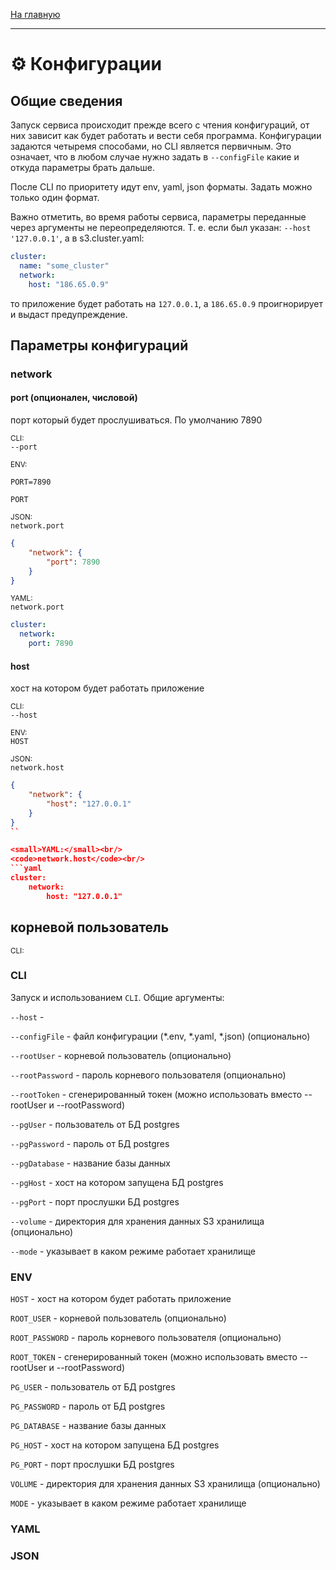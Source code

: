 <a href="../readme.md">На главную</a>

<hr/>

# ⚙️ Конфигурации

## Общие сведения

Запуск сервиса происходит прежде всего с чтения конфигураций, от них зависит как будет работать и вести себя программа. Конфигурации задаются четыремя способами, но CLI является первичным. Это означает, что в любом случае нужно задать в <code>--configFile</code> какие и откуда параметры брать дальше.

После CLI по приоритету идут env, yaml, json форматы. Задать можно только один формат.

Важно отметить, во время работы сервиса, параметры переданные через аргументы не переопределяются. Т. е. если был указан: <code>--host '127.0.0.1'</code>, а в s3.cluster.yaml:

```yaml
cluster:
  name: "some_cluster"
  network:
    host: "186.65.0.9"
```

то приложение будет работать на <code>127.0.0.1</code>, а <code>186.65.0.9</code> проигнорирует и выдаст предупреждение.

## Параметры конфигураций

### network

#### port (опционален, числовой)

<p>порт который будет прослушиваться. По умолчанию 7890</p>

<small>CLI:</small><br/>
<code>--port</code>

<small>ENV:</small><br/>
```env
PORT=7890
```
<code>PORT</code>

<small>JSON:</small><br/>
<code>network.port</code>
```json
{
    "network": {
        "port": 7890
    }
}
```

<small>YAML:</small><br/>
<code>network.port</code><br/>
```yaml
cluster:
  network:
    port: 7890
```

#### host

<p>хост на котором будет работать приложение</p>

<small>CLI:</small><br/>
<code>--host</code>

<small>ENV:</small><br/>
<code>HOST</code>

<small>JSON:</small><br/>
<code>network.host</code>
```json
{
    "network": {
        "host": "127.0.0.1"
    }
}
``

<small>YAML:</small><br/>
<code>network.host</code><br/>
```yaml
cluster:
    network:
        host: "127.0.0.1"
```

## корневой пользователь

<small>CLI:</small>

### CLI

Запуск и использованием `CLI`. Общие аргументы:

<p><code>--host</code> - </p>
<p><code>--configFile</code> - файл конфигурации (*.env, *.yaml, *.json)  (опционально)</p>
<p><code>--rootUser</code> - корневой пользователь (опционально)</p>
<p><code>--rootPassword</code> - пароль корневого пользователя (опционально)</p>
<p><code>--rootToken</code> - сгенерированный токен (можно использовать вместо --rootUser и --rootPassword)</p>
<p><code>--pgUser</code> - пользователь от БД postgres</p>
<p><code>--pgPassword</code> - пароль от БД postgres</p>
<p><code>--pgDatabase</code> - название базы данных</p>
<p><code>--pgHost</code> - хост на котором запущена БД postgres</p>
<p><code>--pgPort</code> - порт прослушки БД postgres</p>
<p><code>--volume</code> - директория для хранения данных S3 хранилища (опционально)</p>
<p><code>--mode</code> - указывает в каком режиме работает хранилище</p>

### ENV

<p><code>HOST</code> - хост на котором будет работать приложение</p>
<p><code>ROOT_USER</code> - корневой пользователь (опционально)</p>
<p><code>ROOT_PASSWORD</code> - пароль корневого пользователя (опционально)</p>
<p><code>ROOT_TOKEN</code> - сгенерированный токен (можно использовать вместо --rootUser и --rootPassword)</p>
<p><code>PG_USER</code> - пользователь от БД postgres</p>
<p><code>PG_PASSWORD</code> - пароль от БД postgres</p>
<p><code>PG_DATABASE</code> - название базы данных</p>
<p><code>PG_HOST</code> - хост на котором запущена БД postgres</p>
<p><code>PG_PORT</code> - порт прослушки БД postgres</p>
<p><code>VOLUME</code> - директория для хранения данных S3 хранилища (опционально)</p>
<p><code>MODE</code> - указывает в каком режиме работает хранилище</p>

### YAML

### JSON
